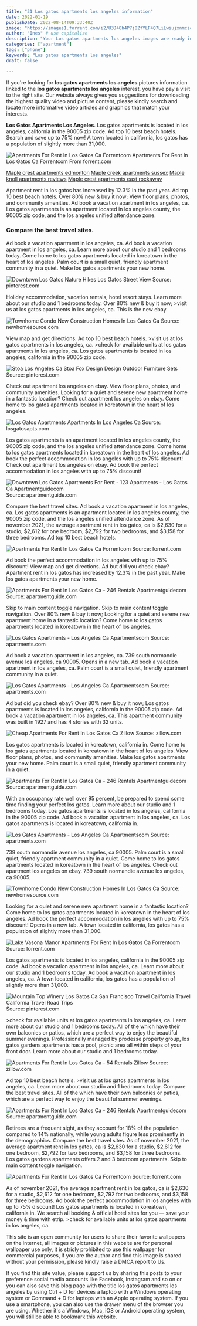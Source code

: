 ```yaml
---
title: "31 Los gatos apartments los angeles information"
date: 2022-01-19
publishDate: 2022-08-14T09:33:40Z
image: "https://images1.forrent.com/i2/U3J48h4P7j8ZfYLF4Q7LiLwiujxnmcscgN52yi9T4YQ/117/image.jpg"
author: "Ines" # use capitalize
description: "Your Los gatos apartments los angeles images are ready in this website. Los gatos apartments los angeles are a topic that is being searched for and liked by netizens now. You can Download the Los gatos apartments los angeles files here. Get all free vectors."
categories: ["apartment"]
tags: ["phone"]
keywords: "Los gatos apartments los angeles"
draft: false

---
```


If you're looking for **los gatos apartments los angeles** pictures information linked to the **los gatos apartments los angeles** interest, you have pay a visit to the right  site.  Our website always  gives you  suggestions  for downloading  the highest  quality video and picture  content, please kindly search and locate more informative video articles and graphics  that match your interests.

**Los Gatos Apartments Los Angeles**. Los gatos apartments is located in los angeles, california in the 90005 zip code. Ad top 10 best beach hotels. Search and save up to 75% now! A town located in california, los gatos has a population of slightly more than 31,000.

![Apartments For Rent In Los Gatos Ca Forrentcom](https://images1.forrent.com/i2/U3J48h4P7j8ZfYLF4Q7LiLwiujxnmcscgN52yi9T4YQ/117/image.jpg "Apartments For Rent In Los Gatos Ca Forrentcom")
Apartments For Rent In Los Gatos Ca Forrentcom From forrent.com

[Maple crest apartments edmonton](/maple-crest-apartments-edmonton/)
[Maple creek apartments sussex](/maple-creek-apartments-sussex/)
[Maple knoll apartments reviews](/maple-knoll-apartments-reviews/)
[Maple crest apartments east rockaway](/maple-crest-apartments-east-rockaway/)

Apartment rent in los gatos has increased by 12.3% in the past year. Ad top 10 best beach hotels. Over 80% new &amp; buy it now; View floor plans, photos, and community amenities. Ad book a vacation apartment in los angeles, ca. Los gatos apartments is an apartment located in los angeles county, the 90005 zip code, and the los angeles unified attendance zone.

### Compare the best travel sites.

Ad book a vacation apartment in los angeles, ca. Ad book a vacation apartment in los angeles, ca. Learn more about our studio and 1 bedrooms today. Come home to los gatos apartments located in koreatown in the heart of los angeles. Palm court is a small quiet, friendly apartment community in a quiet. Make los gatos apartments your new home.


![Downtown Los Gatos Nature Hikes Los Gatos Street View](https://i.pinimg.com/736x/c4/8d/1c/c48d1c4db19f9593262a5b8f1bd433bd--southern-kitchens-santa-cruz.jpg "Downtown Los Gatos Nature Hikes Los Gatos Street View")
Source: pinterest.com

Holiday accommodation, vacation rentals, hotel resort stays. Learn more about our studio and 1 bedrooms today. Over 80% new &amp; buy it now; &gt;visit us at los gatos apartments in los angeles, ca. This is the new ebay.

![Townhome Condo New Construction Homes In Los Gatos Ca](https://nhs-dynamic.secure.footprint.net/Images/Homes/Summe43409/49479444-210413.jpg "Townhome Condo New Construction Homes In Los Gatos Ca")
Source: newhomesource.com

View map and get directions. Ad top 10 best beach hotels. &gt;visit us at los gatos apartments in los angeles, ca. &gt;check for available units at los gatos apartments in los angeles, ca. Los gatos apartments is located in los angeles, california in the 90005 zip code.

![Stoa Los Angeles Ca Stoa Fox Design Design Outdoor Furniture Sets](https://i.pinimg.com/originals/7f/05/ba/7f05bace3a495766a9a029d0fd5e7e22.png "Stoa Los Angeles Ca Stoa Fox Design Design Outdoor Furniture Sets")
Source: pinterest.com

Check out apartment los angeles on ebay. View floor plans, photos, and community amenities. Looking for a quiet and serene new apartment home in a fantastic location? Check out apartment los angeles on ebay. Come home to los gatos apartments located in koreatown in the heart of los angeles.

![Los Gatos Apartments Apartments In Los Angeles Ca](https://resource.rentcafe.com/image/upload/x_0,y_0,w_810,h_1080,c_crop/q_auto,f_auto,c_lfill,w_576,h_450,g_auto/s3/2/40772/img_1879.jpg "Los Gatos Apartments Apartments In Los Angeles Ca")
Source: losgatosapts.com

Los gatos apartments is an apartment located in los angeles county, the 90005 zip code, and the los angeles unified attendance zone. Come home to los gatos apartments located in koreatown in the heart of los angeles. Ad book the perfect accommodation in los angeles with up to 75% discount! Check out apartment los angeles on ebay. Ad book the perfect accommodation in los angeles with up to 75% discount!

![Downtown Los Gatos Apartments For Rent - 123 Apartments - Los Gatos Ca Apartmentguidecom](https://rentpath-res.cloudinary.com/w_336,h_280,t_rp,cs_tinysrgb,fl_force_strip,c_fill/e_unsharp_mask:50,q_auto/0bde48e9b4272d00f439986f9f67416f "Downtown Los Gatos Apartments For Rent - 123 Apartments - Los Gatos Ca Apartmentguidecom")
Source: apartmentguide.com

Compare the best travel sites. Ad book a vacation apartment in los angeles, ca. Los gatos apartments is an apartment located in los angeles county, the 90005 zip code, and the los angeles unified attendance zone. As of november 2021, the average apartment rent in los gatos, ca is $2,630 for a studio, $2,612 for one bedroom, $2,792 for two bedrooms, and $3,158 for three bedrooms. Ad top 10 best beach hotels.

![Apartments For Rent In Los Gatos Ca Forrentcom](https://images1.forrent.com/i2/d7dhvPlEnujzaPuocRvvyxMo0ZMVbydPOkwgQT1ZCt8/117/image.jpg "Apartments For Rent In Los Gatos Ca Forrentcom")
Source: forrent.com

Ad book the perfect accommodation in los angeles with up to 75% discount! View map and get directions. Ad but did you check ebay? Apartment rent in los gatos has increased by 12.3% in the past year. Make los gatos apartments your new home.

![Apartments For Rent In Los Gatos Ca - 246 Rentals Apartmentguidecom](https://rentpath-res.cloudinary.com/w_336,h_280,t_rp,cs_tinysrgb,fl_force_strip,c_fill/e_unsharp_mask:50,q_auto/690ebacc1ffe6bbd3dd2b33e1424ef38 "Apartments For Rent In Los Gatos Ca - 246 Rentals Apartmentguidecom")
Source: apartmentguide.com

Skip to main content toggle navigation. Skip to main content toggle navigation. Over 80% new &amp; buy it now; Looking for a quiet and serene new apartment home in a fantastic location? Come home to los gatos apartments located in koreatown in the heart of los angeles.

![Los Gatos Apartments - Los Angeles Ca Apartmentscom](https://images1.apartments.com/i2/gmKUGy3e7cFoqmlQi06diLoma4hz4Ew7qytGx4LpAiY/117/los-gatos-apartments-los-angeles-ca-739-s-normandie-ave.jpg "Los Gatos Apartments - Los Angeles Ca Apartmentscom")
Source: apartments.com

Ad book a vacation apartment in los angeles, ca. 739 south normandie avenue los angeles, ca 90005. Opens in a new tab. Ad book a vacation apartment in los angeles, ca. Palm court is a small quiet, friendly apartment community in a quiet.

![Los Gatos Apartments - Los Angeles Ca Apartmentscom](https://images1.apartments.com/i2/0uOOWqpXF_YM04AL26ivdHek50hfpu-C6cP5TB4wM_w/117/los-gatos-apartments-los-angeles-ca-739-s-normandie-ave.jpg "Los Gatos Apartments - Los Angeles Ca Apartmentscom")
Source: apartments.com

Ad but did you check ebay? Over 80% new &amp; buy it now; Los gatos apartments is located in los angeles, california in the 90005 zip code. Ad book a vacation apartment in los angeles, ca. This apartment community was built in 1927 and has 4 stories with 32 units.

![Cheap Apartments For Rent In Los Gatos Ca Zillow](https://photos.zillowstatic.com/fp/47684cbf60967838b4d26a6944ec5f16-p_e.jpg "Cheap Apartments For Rent In Los Gatos Ca Zillow")
Source: zillow.com

Los gatos apartments is located in koreatown, california in. Come home to los gatos apartments located in koreatown in the heart of los angeles. View floor plans, photos, and community amenities. Make los gatos apartments your new home. Palm court is a small quiet, friendly apartment community in a quiet.

![Apartments For Rent In Los Gatos Ca - 246 Rentals Apartmentguidecom](https://rentpath-res.cloudinary.com/w_336,h_280,t_rp,cs_tinysrgb,fl_force_strip,c_fill/e_unsharp_mask:50,q_auto/c2a6b987b91d086429d857f16c4e522b "Apartments For Rent In Los Gatos Ca - 246 Rentals Apartmentguidecom")
Source: apartmentguide.com

With an occupancy rate well over 95 percent, be prepared to spend some time finding your perfect los gatos. Learn more about our studio and 1 bedrooms today. Los gatos apartments is located in los angeles, california in the 90005 zip code. Ad book a vacation apartment in los angeles, ca. Los gatos apartments is located in koreatown, california in.

![Los Gatos Apartments - Los Angeles Ca Apartmentscom](https://images1.apartments.com/i2/SeTpvQz0P6sqikB2JfD2yMgLZg-8HfgI1Yzk17gCdog/117/los-gatos-apartments-los-angeles-ca-739-s-normandie-ave.jpg "Los Gatos Apartments - Los Angeles Ca Apartmentscom")
Source: apartments.com

739 south normandie avenue los angeles, ca 90005. Palm court is a small quiet, friendly apartment community in a quiet. Come home to los gatos apartments located in koreatown in the heart of los angeles. Check out apartment los angeles on ebay. 739 south normandie avenue los angeles, ca 90005.

![Townhome Condo New Construction Homes In Los Gatos Ca](https://nhs-dynamic.secure.footprint.net/Images/Homes/Summe43409/49478353-210413.jpg "Townhome Condo New Construction Homes In Los Gatos Ca")
Source: newhomesource.com

Looking for a quiet and serene new apartment home in a fantastic location? Come home to los gatos apartments located in koreatown in the heart of los angeles. Ad book the perfect accommodation in los angeles with up to 75% discount! Opens in a new tab. A town located in california, los gatos has a population of slightly more than 31,000.

![Lake Vasona Manor Apartments For Rent In Los Gatos Ca Forrentcom](https://images1.forrent.com/i2/-hc-ElsT6yXzo-p0fJzyP0_f_va9_wwxQioGHIERVpE/117/image.jpg "Lake Vasona Manor Apartments For Rent In Los Gatos Ca Forrentcom")
Source: forrent.com

Los gatos apartments is located in los angeles, california in the 90005 zip code. Ad book a vacation apartment in los angeles, ca. Learn more about our studio and 1 bedrooms today. Ad book a vacation apartment in los angeles, ca. A town located in california, los gatos has a population of slightly more than 31,000.

![Mountain Top Winery Los Gatos Ca San Francisco Travel California Travel California Travel Road Trips](https://i.pinimg.com/originals/d6/2f/a0/d62fa05be2ba7cb4d5b53e9f1c7c80c0.jpg "Mountain Top Winery Los Gatos Ca San Francisco Travel California Travel California Travel Road Trips")
Source: pinterest.com

&gt;check for available units at los gatos apartments in los angeles, ca. Learn more about our studio and 1 bedrooms today. All of the which have their own balconies or patios, which are a perfect way to enjoy the beautiful summer evenings. Professionally managed by prodesse property group, los gatos gardens apartments has a pool, picnic area all within steps of your front door. Learn more about our studio and 1 bedrooms today.

![Apartments For Rent In Los Gatos Ca - 54 Rentals Zillow](https://photos.zillowstatic.com/fp/045628f8181217d340960be299dcfd4e-p_e.jpg "Apartments For Rent In Los Gatos Ca - 54 Rentals Zillow")
Source: zillow.com

Ad top 10 best beach hotels. &gt;visit us at los gatos apartments in los angeles, ca. Learn more about our studio and 1 bedrooms today. Compare the best travel sites. All of the which have their own balconies or patios, which are a perfect way to enjoy the beautiful summer evenings.

![Apartments For Rent In Los Gatos Ca - 246 Rentals Apartmentguidecom](https://rentpath-res.cloudinary.com/w_336,h_280,t_rp,cs_tinysrgb,fl_force_strip,c_fill/e_unsharp_mask:50,q_auto/efe841f934f27e900e870c6f62cf210c "Apartments For Rent In Los Gatos Ca - 246 Rentals Apartmentguidecom")
Source: apartmentguide.com

Retirees are a frequent sight, as they account for 18% of the population compared to 14% nationally, while young adults figure less prominently in the demographics. Compare the best travel sites. As of november 2021, the average apartment rent in los gatos, ca is $2,630 for a studio, $2,612 for one bedroom, $2,792 for two bedrooms, and $3,158 for three bedrooms. Los gatos gardens apartments offers 2 and 3 bedroom apartments. Skip to main content toggle navigation.

![Apartments For Rent In Los Gatos Ca Forrentcom](https://images1.forrent.com/i2/U3J48h4P7j8ZfYLF4Q7LiLwiujxnmcscgN52yi9T4YQ/117/image.jpg "Apartments For Rent In Los Gatos Ca Forrentcom")
Source: forrent.com

As of november 2021, the average apartment rent in los gatos, ca is $2,630 for a studio, $2,612 for one bedroom, $2,792 for two bedrooms, and $3,158 for three bedrooms. Ad book the perfect accommodation in los angeles with up to 75% discount! Los gatos apartments is located in koreatown, california in. We search all booking &amp; official hotel sites for you — save your money &amp; time with etrip. &gt;check for available units at los gatos apartments in los angeles, ca.

This site is an open community for users to share their favorite wallpapers on the internet, all images or pictures in this website are for personal wallpaper use only, it is stricly prohibited to use this wallpaper for commercial purposes, if you are the author and find this image is shared without your permission, please kindly raise a DMCA report to Us.

If you find this site value, please support us by sharing this posts to your preference social media accounts like Facebook, Instagram and so on or you can also save this blog page with the title los gatos apartments los angeles by using Ctrl + D for devices a laptop with a Windows operating system or Command + D for laptops with an Apple operating system. If you use a smartphone, you can also use the drawer menu of the browser you are using. Whether it's a Windows, Mac, iOS or Android operating system, you will still be able to bookmark this website.

